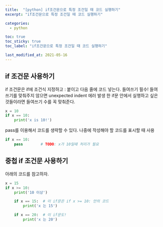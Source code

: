 ```yaml
---
title:  "[python] if조건문으로 특정 조건일 때 코드 실행하기"
excerpt: "if조건문으로 특정 조건일 때 코드 실행하기"

categories:
  - python

toc: true
toc_sticky: true
toc_label: "if조건문으로 특정 조건일 때 코드 실행하기"

last_modified_at: 2021-05-16
---
```


## if 조건문 사용하기

if 조건문은 if에 조건식 지정하고 : 붙이고 다음 줄에 코드 넣는다. 들여쓰기 필수!
들여쓰기를 맞춰주지 않으면 unexpected indent 에러 발생
한 if문 안에서 실행하고 싶은 것들이라면 들여쓰기 수를 꼭 맞춰준다.
```python
x = 10
if x == 10:
    print('x is 10!')
```

pass를 이용해서 코드를 생략할 수 있다.
나중에 작성해야 할 코드를 표시할 때 사용
```python
if x == 10:
    pass        # TODO: x가 10일때 처리가 필요

```

## 중첩 if 조건문 사용하기

아래의 코드를 참고하자.
```python
x = 15
if x >= 10:
    print('10 이상')

    if x == 15:  # 이 if문은 if x >= 10: 안의 코드
        print('x 는 15')

    if x == 20:  # 이 if문도!
        print('x 는 20')
```